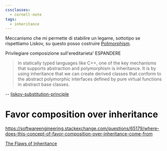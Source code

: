 ```yaml
---
cssclasses:
  - cornell-note
tags:
  - inheritance 
---
```


Meccanismo che mi permette di stabilire un legame, sottotipo se rispettiamo Liskov, su questo posso costruire [Polimorphism](Polimorphism.md).


Privilegiare composizione sull'ereditarieta' ESPANDERE

> In statically typed languages like C++, one of the key mechanisms that supports abstraction and polymorphism is inheritance. It is by using inheritance that we can create derived classes that conform to the abstract polymorphic interfaces defined by pure virtual functions in abstract base classes.

-- [liskov-substitution-principle](cpp-report_engineering-notebook_liskov-substitution-principle.pdf)

# Favor composition over inheritance

https://softwareengineering.stackexchange.com/questions/65179/where-does-this-concept-of-favor-composition-over-inheritance-come-from

[The Flaws of Inheritance](The%20Flaws%20of%20Inheritance.md)